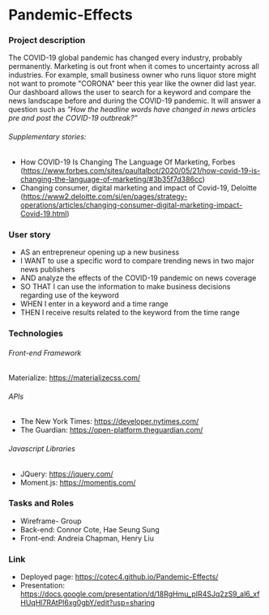 # Pandemic-Effects

### Project description
The COVID-19 global pandemic has changed every industry, probably permanently. Marketing is out front when it comes to uncertainty across all industries. For example, small business owner who runs liquor store might not want to promote "CORONA" beer this year like the owner did last year. Our dashboard allows the user to search for a keyword and compare the news landscape before and during the COVID-19 pandemic. It will answer a question such as *"How the headline words have changed in news articles pre and post 
the COVID-19 outbreak?”*

###### Supplementary stories:
- How COVID-19 Is Changing The Language Of Marketing, Forbes (https://www.forbes.com/sites/paultalbot/2020/05/21/how-covid-19-is-changing-the-language-of-marketing/#3b35f7d386cc)
- Changing consumer, digital marketing and impact of Covid-19, Deloitte (https://www2.deloitte.com/si/en/pages/strategy-operations/articles/changing-consumer-digital-marketing-impact-Covid-19.html)
​
​
### User story
- AS an entrepreneur opening up a new business
- I WANT to use a specific word to compare trending news in two major news publishers
- AND analyze the effects of the COVID-19 pandemic on news coverage
- SO THAT I can use the information to make business decisions regarding use of the keyword
- WHEN I enter in a keyword and a time range
- THEN I receive results related to the keyword from the time range
​
​
### Technologies 
###### Front-end Framework
Materialize: https://materializecss.com/

###### APIs
- The New York Times: https://developer.nytimes.com/
- The Guardian: https://open-platform.theguardian.com/

###### Javascript Libraries
- JQuery: https://jquery.com/
- Moment.js: https://momentjs.com/
​
​
### Tasks and Roles       
- Wireframe- Group
- Back-end: Connor Cote, Hae Seung Sung
- Front-end: Andreia Chapman, Henry Liu

### Link
- Deployed page: https://cotec4.github.io/Pandemic-Effects/
- Presentation: https://docs.google.com/presentation/d/18RgHmu_pIR4SJq2zS9_al6_xfHUqHl7RAtPl6xg0gbY/edit?usp=sharing
